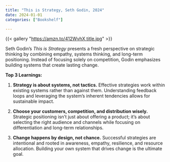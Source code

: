 ```yaml
---
title: "This is Strategy, Seth Godin, 2024"
date: 2024-01-01
categories: ["Bookshelf"]

---
```


{{< gallery "https://amzn.to/412WvhX,title.jpg" >}}

Seth Godin’s _This is Strategy_ presents a fresh perspective on strategic thinking by combining empathy, systems thinking, and long-term positioning. Instead of focusing solely on competition, Godin emphasizes building systems that create lasting change.

**Top 3 Learnings:**

1. **Strategy is about systems, not tactics.** Effective strategies work within existing systems rather than against them. Understanding feedback loops and leveraging the system’s inherent tendencies allows for sustainable impact.

2. **Choose your customers, competition, and distribution wisely.** Strategic positioning isn’t just about offering a product; it’s about selecting the right audience and channels while focusing on differentiation and long-term relationships.

3. **Change happens by design, not chance.** Successful strategies are intentional and rooted in awareness, empathy, resilience, and resource allocation. Building your own system that drives change is the ultimate goal.
